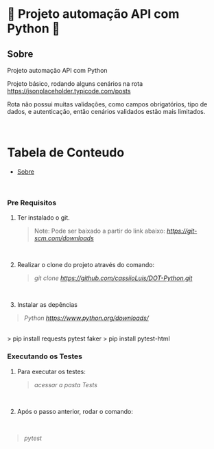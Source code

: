# 🚀 Projeto automação API com Python 🚀

<a name="sobre"></a>

## Sobre

Projeto automação API com Python

Projeto básico, rodando alguns cenários na rota https://jsonplaceholder.typicode.com/posts

Rota não possui muitas validações, como campos obrigatórios, tipo de dados, e autenticação, então cenários validados estão mais limitados.

<br>

# Tabela de Conteudo

<!--ts-->

- [Sobre](#Sobre)
<!--te-->

<br>
<a name="pre-requisitos"></a>

### Pre Requisitos

1.  Ter instalado o git.
    > Note: Pode ser baixado a partir do link abaixo: <i>https://git-scm.com/downloads</i>

<br>

2.  Realizar o clone do projeto através do comando:
    > <i>git clone https://github.com/cassiioLuis/DOT-Python.git</i>

<br>

3.  Instalar as depências
   > <i>Python https://www.python.org/downloads/</i>
   <br>
   > pip install requests pytest faker
   > pip install pytest-html

<br>


### Executando os Testes

1. Para executar os testes: 
   > <i>acessar a pasta Tests</i>

<br>

2. Após o passo anterior, rodar o comando:

<br>

   > <i>pytest</i>
   
[Pytest]: https://docs.pytest.org/en/stable/
[Python]: https://www.python.org/doc/
